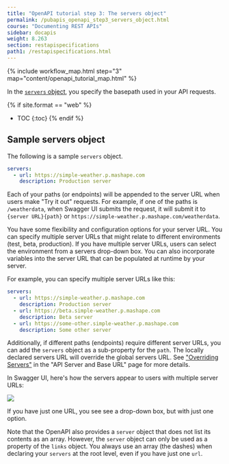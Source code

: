 ```yaml
---
title: "OpenAPI tutorial step 3: The servers object"
permalink: /pubapis_openapi_step3_servers_object.html
course: "Documenting REST APIs"
sidebar: docapis
weight: 8.263
section: restapispecifications
path1: /restapispecifications.html
---
```


{% include workflow_map.html step="3" map="content/openapi_tutorial_map.html"  %}

In the [`servers` object](https://github.com/OAI/OpenAPI-Specification/blob/master/versions/3.0.0.md#serverObject), you specify the basepath used in your API requests.

{% if site.format == "web" %}
* TOC
{:toc}
{% endif %}

## Sample servers object

The following is a sample `servers` object.

```yaml
servers:
  - url: https://simple-weather.p.mashape.com
    description: Production server
```

Each of your paths (or endpoints) will be appended to the server URL when users make "Try it out" requests. For example, if one of the paths is `/weatherdata`, when Swagger UI submits the request, it will submit it to `{server URL}{path}` or `https://simple-weather.p.mashape.com/weatherdata`.

You have some flexibility and configuration options for your server URL. You can specify multiple server URLs that might relate to different environments (test, beta, production). If you have multiple server URLs, users can select the environment from a servers drop-down box. You can also incorporate variables into the server URL that can be populated at runtime by your server.

For example, you can specify multiple server URLs like this:

```yaml
servers:
  - url: https://simple-weather.p.mashape.com
    description: Production server
  - url: https://beta.simple-weather.p.mashape.com
    description: Beta server
  - url: https://some-other.simple-weather.p.mashape.com
    description: Some other server
```

Additionally, if different paths (endpoints) require different server URLs, you can add the `servers` object as a sub-property for the `path`. The locally declared servers URL will override the global servers URL. See ["Overriding Servers"](https://swagger.io/docs/specification/api-host-and-base-path/) in the "API Server and Base URL" page for more details.

In Swagger UI, here's how the servers appear to users with multiple server URLs:

<img src="/learnapidoc/images/openapi_serversurl.png"/>

If you have just one URL, you see see a drop-down box, but with just one option.

Note that the OpenAPI also provides a `server` object that does not list its contents as an array. However, the `server` object can only be used as a property of the `links` object. You always use an array (the dashes) when declaring your `servers` at the root level, even if you have just one `url`.
